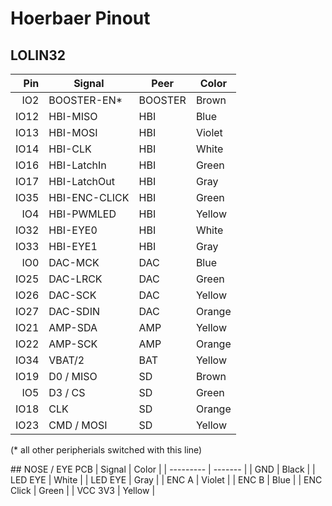 # Hoerbaer Pinout

## LOLIN32
| Pin  | Signal        | Peer    | Color   |
| ---: | ------------  | ------- | ------- |
| IO2  | BOOSTER-EN*   | BOOSTER | Brown   | 
| IO12 | HBI-MISO      | HBI     | Blue    |
| IO13 | HBI-MOSI      | HBI     | Violet  |
| IO14 | HBI-CLK       | HBI     | White   |
| IO16 | HBI-LatchIn   | HBI     | Green   |
| IO17 | HBI-LatchOut  | HBI     | Gray    |
| IO35 | HBI-ENC-CLICK | HBI     | Green   |
|  IO4 | HBI-PWMLED    | HBI     | Yellow  |
| IO32 | HBI-EYE0      | HBI     | White   |
| IO33 | HBI-EYE1      | HBI     | Gray    |
|  IO0 | DAC-MCK       | DAC     | Blue    |
| IO25 | DAC-LRCK      | DAC     | Green   |
| IO26 | DAC-SCK       | DAC     | Yellow  |
| IO27 | DAC-SDIN      | DAC     | Orange  |
| IO21 | AMP-SDA       | AMP     | Yellow  |
| IO22 | AMP-SCK       | AMP     | Orange  |
| IO34 | VBAT/2        | BAT     | Yellow  |
| IO19 | D0 / MISO     | SD      | Brown   |
|  IO5 | D3 / CS       | SD      | Green   |
| IO18 | CLK           | SD      | Orange  |
| IO23 | CMD / MOSI    | SD      | Yellow  |  

(* all other peripherials switched with this line)

## NOSE / EYE PCB
| Signal    | Color   |
| --------- | ------- |
| GND       | Black   |
| LED EYE   | White   |
| LED EYE   | Gray    |
| ENC A     | Violet  |
| ENC B     | Blue    |
| ENC Click | Green   |
| VCC 3V3   | Yellow  |

